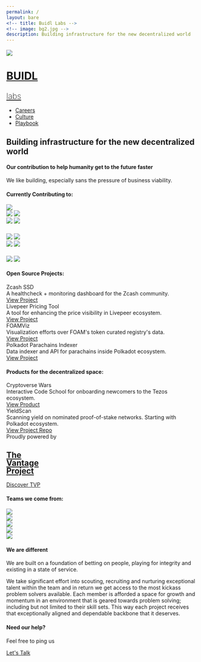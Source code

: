 ```yaml
---
permalink: /
layout: bare
<!-- title: Buidl Labs -->
<!-- image: bg2.jpg -->
description: Building infrastructure for the new decentralized world
---
```

<div class=" b-ws-top-p">
	<div class="grid-container">
		<div class="grid-x">
			<div class="large-3 large-offset-3 medium-4 medium-offset-2 small-8 small-offset-2 cell s-ws-top">
				<div class="grid-x grid-padding-x">
					<div class="small-3 cell np">
						<a href="{{site.url}}">
							<img src="{{site.url}}/assets/img/logo.png" style="margin-top:0.25em">
						</a>
					</div>
					<div class="small-9 shrink cell">
						<a href="{{site.url}}" class="">
							<h1 class="sans2 bkc nm f-3x" style="line-height:1;">BUIDL</h1>
							<h2 class="sans bkc" style="line-height:1; font-weight: 200;">labs</h2>
						</a>
					</div>
					<!-- <h1 class="sans2 bkc f-3x s-ws-bottom" style="line-height:1;">BUIDL Labs <span class="blinking-cursor">|</span></h1> -->
				</div>
			</div>
			<div class="small-12 medium-6 cell s-ws-top xs-ws-top-p">
				<ul class="menu align-right hover">
	      	<li><a href="{{site.url}}/careers" class="dbc">Careers</a></li>
	      	<li><a href="{{site.url}}/culture" class="dbc">Culture</a></li>
	      	<li><a href="https://www.thevantageproject.com/playbook/" class="dbc">Playbook</a></li>
	      </ul>
	    </div>
	  </div>
	</div>
	<div class="grid-container">
		<div class="grid-x">
			<div class="small-12 medium-10 large-8 large-offset-3 medium-offset-2 cell b-ws-top">
				<h2 class="">Building infrastructure for the new decentralized world</h2>
				<!-- <div class="f-1-25x">With</div> -->
				<h4 class="bc ">Our contribution to help humanity get to the future faster</h4>
			</div>
		</div>
		<div class="grid-x">
			<div class="small-12 medium-10 medium-offset-2 large-8 large-offset-3 cell m-ws-top m-ws-bottom">
				<p class="bkc nm f-1-25x">We like building, especially sans the pressure of business viability.</p>
			</div>
		</div>
	</div>
</div>
<div class="wbg">
	<div class="grid-container">
		<div class="grid-x align-center">
			<div class="small-12 large-6 medium-8 medium-centered cell m-ws-top">
				<h4 class="dbc bold">Currently Contributing to:</h4>
			</div>
		</div>
		<div class="grid-x align-center">
			<div class="small-12 large-centered large-10 medium-10 cell cell m-ws-bottom">
				<div class="grid-x small-up-6 medium-up-6 large-up-6">
					<div class="cell cell-block text-center align-self-middle">
						<img src="{{site.url}}/assets/img/logo/eth.png" class="img-p s-ws-top">
					</div>
					<div class="cell cell-block">
						<img src="{{site.url}}/assets/img/logo/polka.svg" class="show-for-small-only m-ws-top">
						<img src="{{site.url}}/assets/img/logo/polka.svg" class="show-for-medium b-ws-top">
					</div>
					<div class="cell cell-block text-center">
						<img src="{{site.url}}/assets/img/logo/tezos_new.jpg" class="show-for-small-only img-p m-ws-top">
						<img src="{{site.url}}/assets/img/logo/tezos_new.jpg" class="show-for-medium img-p b-ws-top">
					</div>
					<div class="cell cell-block">
						<img src="{{site.url}}/assets/img/logo/zcash.png" class="show-for-small-only img-p s-ws-top" style="margin-top: 1.6em">
						<img src="{{site.url}}/assets/img/logo/zcash.png" class="show-for-medium img-p m-ws-top">
					</div>
					<div class="cell cell-block text-center">
						<img src="{{site.url}}/assets/img/logo/livepeer.svg" class="show-for-small-only m-ws-top ">
						<img src="{{site.url}}/assets/img/logo/livepeer.svg" class="show-for-medium b-ws-top ">
					</div>
					<div class="cell cell-block">
						<img src="{{site.url}}/assets/img/logo/foam.png" class="show-for-small-only img-h s-ws-top " style="margin-top: 1.5em">
						<img src="{{site.url}}/assets/img/logo/foam.png" class="show-for-medium img-h m-ws-top ">
					</div>
				</div>
			</div>
		</div>
	</div>
</div>
<!-- <div class="wbg">
	<div class="grid-container">
		<div class="grid-x">
			<div class="large-1 large-offset-2 cell s-ws-top hide-for-small-only hide-for-medium-only">
				<img src="{{site.url}}/assets/img/lab.gif" style="padding: 0 0.5em;">
			</div>
			<div class="small-12 medium-10 medium-offset-1 large-offset-0 large-6 end cell b-ws-top b-ws-bottom">
				<p class="bc nm">We also keep hacking together cool shit, for the kicks</p>
				<p class="nm dbc bold f-1-25x">The latest from our lab:</p>
			</div>
		</div>
	</div>
</div> -->
<div class="b1bg">
	<div class="grid-container">
		<div class="grid-x align-center">
			<div class="small-12 large-6 medium-8 medium-centered cell m-ws-top">
				<h4 class="dbc bold">Open Source Projects:</h4>
			</div>
		</div>
		<div class="grid-x align-center">
			<div class="small-12 large-8 medium-10 medium-centered cell s-ws-top">
				<div class="grid-x grid-padding-x">
					<!-- <div class="medium-3 small-12 cell m-ws-bottom">
						<img src="{{site.url}}/assets/img/link.png" class="xs-ws-bottom">
						<div class="bkc bold">PolkaViz</div>
						<div class="s">Visualization efforts for the Polkadot ecosystem. Currently visualizing action on the Kusama network.</div>
						<a href="https://polkavizproject.surge.sh/" target="_blank" class="ibtn s2">view project</a>
					</div> -->
					<!-- <div class="medium-3 small-12 cell m-ws-bottom">
						<img src="{{site.url}}/assets/img/reload.png" class="xs-ws-bottom"> 
						<div class="bkc bold">Polkabot</div>
						<div class="s">Relaying Polkadot protocol updates on Twitter.</div>
						<a class="ibtn s2" href="https://twitter.com/Polkabot5" target="_blank">View Project</a>
					</div> -->
					<div class="medium-3 small-12 cell m-ws-bottom">
						<div class="bkc bold">Zcash SSD</div>
						<div class="s">A healthcheck + monitoring dashboard for the Zcash community.</div>
						<a class="ibtn s2" href="https://www.zcashservicestatus.info/" target="_blank">View Project</a>
					</div>
         			<div class="medium-3 small-12 cell m-ws-bottom">
						<!-- <img src="{{site.url}}/assets/img/leaf.png" class="xs-ws-bottom"> -->
						<div class="bkc bold">Livepeer Pricing Tool</div>
						<div class="s">A tool for enhancing the price visibility in Livepeer ecosystem.</div>
						<a class="ibtn s2" href="https://livepeer-pricingtool.surge.sh/" target="_blank">View Project</a>
					</div>
					<div class="medium-3 small-12 cell m-ws-bottom">
						<div class="bkc bold">FOAMViz</div>
						<div class="s">Visualization efforts over FOAM's token curated registry's data.</div>
						<a class="ibtn s2" href="https://foamviz.surge.sh/" target="_blank">View Project</a>
					</div>
					<div class="medium-3 small-12 cell m-ws-bottom">
						<div class="bkc bold">Polkadot Parachains Indexer</div>
						<div class="s">Data indexer and API for parachains inside Polkadot ecosystem.</div>
						<a class="ibtn s2" href="https://foamviz.surge.sh/" target="_blank">View Project</a>
					</div>
				</div>
			</div>
		</div>
	</div>
</div>
<div class="wbg">
	<div class="grid-container">
		<div class="grid-x align-center">
			<div class="small-12 large-6 medium-8 medium-centered cell m-ws-top">
				<h4 class="dbc bold">Products for the decentralized space:</h4>
			</div>
		</div>
		<div class="grid-x align-center">
			<div class="small-12 large-8 medium-8 medium-centered cell s-ws-top">
				<div class="grid-x grid-padding-x">
					<div class="medium-6 small-12 cell m-ws-bottom">
						<!-- <img src="{{site.url}}/assets/img/reload.png" class="xs-ws-bottom"> -->
						<div class="bkc bold">Cryptoverse Wars</div>
						<div class="s">Interactive Code School for onboarding newcomers to the Tezos ecosystem.</div>
						<a class="ibtn s2" href="https://cryptocodeschool.in/tezos" target="_blank">View Product</a>
					</div>
          			<div class="medium-6 small-12 cell m-ws-bottom">
						<!-- <img src="{{site.url}}/assets/img/reload.png" class="xs-ws-bottom"> -->
						<div class="bkc bold">YieldScan</div>
						<div class="s">Scanning yield on nominated proof-of-stake networks. Starting with Polkadot ecosystem.</div>
						<a class="ibtn s2" href="https://github.com/buidl-labs/yieldscan-frontend" target="_blank">View Project Repo</a>
					</div>
				</div>
			</div>
		</div>
	</div>
</div>
<!-- <div class="wbg">
	<div class="grid-x">
		<div class="small-12 medium-10 medium-centered large-6 cell m-ws-top s-ws-bottom">
			<h5 class="bkc dbc bold">Technologies we work on</h5>
		</div>
	</div>
	<div class="grid-x">
		<div class="small-12 large-10 large-centered cell">
			<div class="callout3">
				<div class="grid-x">
					<div class="small-12 medium-4 cell xs-ws-top">
						<h6>Blockchain Platforms</h6>
						<div class="grid-x">
							<div class="small-3 cell">
								<img src="{{site.url}}/assets/img/logo/hyperledger.png" class="s-ws-top">
							</div>
							<div class="small-9 cell np">
								<div class="bkc">Hyperledger Fabric and Sawtooth</div>
								<p class="s">Cross-industry, flexible and permissioned blockchain technologies for enterprises</p> 
							</div>
						</div>
						<div class="grid-x">
							<div class="small-3 cell">
								<img src="{{site.url}}/assets/img/logo/nem.png" class="xs-ws-top">
							</div>
							<div class="small-9 cell np">
								<div class="bkc">NEM</div>
								<p class="s">Permissioned blockchain technologies designed for high scale, speed and security</p> 
							</div>
						</div>
						<div class="grid-x">
							<div class="small-3 cell">
								<img src="{{site.url}}/assets/img/logo/r3.png">
							</div>
							<div class="small-9 cell np">
								<div class="bkc">R3 Corda</div>
								<p class="s">Permissioned blockchain technologies for the financial industry</p> 
							</div>
						</div>
						<div class="grid-x">
							<div class="small-3 cell">
								<img src="{{site.url}}/assets/img/logo/stellar.png" class="xs-ws-top">
							</div>
							<div class="small-9 cell np">
								<div class="bkc">Stellar</div>
								<p class="s">Permissioned blockchain technologies with specific focus on cross border transactions</p> 
							</div>
						</div>
					</div>
					<div class="small-12 medium-4 cell xs-ws-top">
						<h6>Blockchain Protocols</h6>
						<div class="grid-x">
							<div class="small-3 cell">
								<img src="{{site.url}}/assets/img/logo/dharma.png" >
							</div>
							<div class="small-9 cell np">
								<div class="bkc">Dharma</div>
								<p class="s">For facilitating credit on the blockchain</p> 
							</div>
						</div>
						<div class="grid-x">
							<div class="small-3 cell">
								<img src="{{site.url}}/assets/img/logo/kyber.png" class="xs-ws-top">
							</div>
							<div class="small-9 cell np">
								<div class="bkc">Kyber.network</div>
								<p class="s">For decentralized token swaps enabling liquidity on the blockchain. Usecases range from inter-token payments to portfolio rebalancing</p> 
							</div>
						</div>
						<div class="grid-x">
							<div class="small-3 cell">
								<img src="{{site.url}}/assets/img/logo/maker.png">
							</div>
							<div class="small-9 cell np">
								<div class="bkc">MakerDAO Ecosystem</div>
								<p class="s">An attempt to build decentralized stable coins eg: DAI</p> 
							</div>
						</div>
						<div class="grid-x">
							<div class="small-3 cell">
								<img src="{{site.url}}/assets/img/logo/uniswap.png">
							</div>
							<div class="small-9 cell np">
								<div class="bkc">UniSwap</div>
								<p class="s">For automated ERC-20 token exchanges on Ethereum</p> 
							</div>
						</div>
					</div>
					<div class="small-12 medium-4 cell xs-ws-top">
						<h6>Blockchain Frameworks</h6>
						<div class="grid-x">
							<div class="small-3 cell">
								<img src="{{site.url}}/assets/img/logo/solidity.png" class="s-ws-top">
							</div>
							<div class="small-9 cell np">
								<div class="bkc">Solidity</div>
								<p class="s">Battle tested object-oriented programming language for writing smart contracts</p> 
							</div>
						</div>
						<div class="grid-x">
							<div class="small-3 cell">
								<img src="{{site.url}}/assets/img/logo/substrate.png">
							</div>
							<div class="small-9 cell np">
								<div class="bkc">Substrate</div>
								<p class="s">Next-generation framework for blockchain innovation. Library for building new blockchains</p> 
							</div>
						</div>
					</div>
				</div>
			</div>
		</div>
	</div>
</div> -->
<div class="lgbg">
	<div class="grid-container">
		<div class="grid-x align-center">
			<div class="small-12 medium-10 medium-centered large-6 cell m-ws-top m-ws-bottom">
				<div class="grid-x">
					<div class="small-5 cell">
						Proudly powered by
						<a href="{{site.url}}">
							<h2 class="sans2 bkc f-2x" style="line-height:1;">The <br> Vantage <br>Project</h2>
						</a>
					</div>
					<div class="small-7 cell b-ws-top">
						<a class="button" href="https://www.thevantageproject.com/" target="_blank">Discover TVP</a>
					</div>
				</div>
			</div>
		</div>
	</div>
</div>
<div class="wbg">
	<div class="grid-container">
		<div class="grid-x align-center">
			<div class="small-12 large-6 medium-10 medium-centered cell m-ws-top">
				<h4 class="dbc bold">Teams we come from:</h4>
			</div>
		</div>
		<div class="grid-x align-center">
			<div class="small-12 large-centered large-8 cell cell m-ws-bottom">
				<div class="grid-x grid-padding-x small-up-3 medium-up-5 large-up-5">
					<div class="cell cell-block">
						<img src="{{site.url}}/assets/img/logo/google.png" class="">
					</div>
					<div class="cell cell-block">
						<img src="{{site.url}}/assets/img/logo/harvard.png" class="">
					</div>
					<div class="cell cell-block">
						<img src="{{site.url}}/assets/img/logo/p2p.png" class="">
					</div>
					<div class="cell cell-block">
						<img src="{{site.url}}/assets/img/logo/chili.png" class="">
					</div>
					<div class="cell cell-block">
						<img src="{{site.url}}/assets/img/logo/paytm.png" class="">
					</div>
				</div>
			</div>
		</div>
	</div>
</div>
<div class="b4bg" style="background-position: 90% 10%;">
	<div class="grid-container">
		<div class="grid-x align-center">
			<div class="small-12 medium-10 medium-centered large-6 cell b-ws-top b-ws-bottom">
				<h4 class="">We are different</h4>
				<p class="bkc">We are built on a foundation of betting on people, playing for integrity and existing in a state of service.</p>
				<p>We take significant effort into scouting, recruiting and nurturing exceptional talent within the team and in return we get access to the most kickass problem solvers available. Each member is afforded a space for growth and momentum in an environment that is geared towards problem solving; including but not limited to their skill sets. This way each project receives that exceptionally aligned and dependable backbone that it deserves.</p>
			</div>
		</div>
	</div>
</div>
<div class="lgbg">
	<div class="grid-container">
		<div class="grid-x align-center">
			<div class="small-12 medium-10 medium-centered large-6 cell b-ws-top b-ws-bottom">
				<div class="grid-x">
					<div class="small-5 cell">
						<h4 class="nm">Need our help?</h4>
						<p class="">Feel free to ping us</p>
					</div>
					<div class="small-7 cell ">
						<a class="button small" href="https://calendly.com/prastut/30min" target="_blank">Let's Talk</a>
					</div>
				</div>
			</div>
			<!-- <div class="m-ws-bottom"></div>
			<img src="{{site.url}}/assets/img/crawler.jpg" class="b-ws-top"> -->
		</div>
	</div>
</div>
